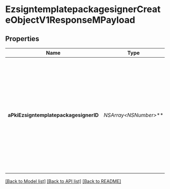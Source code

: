 # EzsigntemplatepackagesignerCreateObjectV1ResponseMPayload

## Properties
Name | Type | Description | Notes
------------ | ------------- | ------------- | -------------
**aPkiEzsigntemplatepackagesignerID** | **NSArray&lt;NSNumber*&gt;*** | An array of unique IDs representing the object that were requested to be created.  They are returned in the same order as the array containing the objects to be created that was sent in the request. | 

[[Back to Model list]](../README.md#documentation-for-models) [[Back to API list]](../README.md#documentation-for-api-endpoints) [[Back to README]](../README.md)


